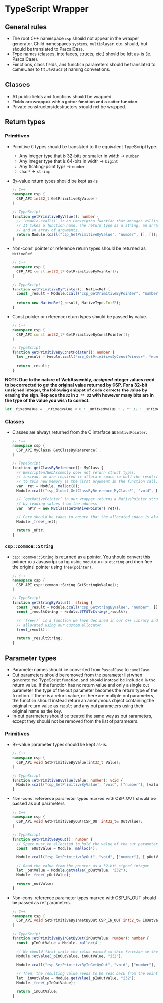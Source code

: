 # TypeScript Wrapper

## General rules
* The root C++ namespace `csp` should not appear in the wrapper generator. Child namespaces `systems`, `multiplayer`, etc. should, but should be translated to PascalCase.
* Type names (classes, interfaces, structs, etc.) should be left as-is (ie. PascalCase).
* Functions, class fields, and function parameters should be translated to camelCase to fit JavaScript naming conventions.

## Classes
* All public fields and functions should be wrapped.
* Fields are wrapped with a getter function and a setter function.
* Private constructors/destructors should not be wrapped.

## Return types
### Primitives

* Primitive C types should be translated to the equivalent TypeScript type.
  * Any integer type that is 32-bits or smaller in width -> `number`
  * Any integer type that is 64-bits in width -> `bigint`
  * Any floating-point type -> `number`
  * `char*` -> `string`

* By-value return types should be kept as-is.
  ``` c++
  // C++
  namespace csp {
    CSP_API int32_t GetPrimitiveByValue();
  }
  ```
  ``` typescript
  // TypeScript
  function getPrimitiveByValue(): number {
    // `Module.ccall()` is an Emscripten function that manages calling in to the C API.
    // It takes a function name, the return type as a string, an array of parameter types as strings,
    // and an array of arguments.
    return Module.ccall("csp_GetPrimitiveByValue", "number", [], []);
  }
  ```

* Non-const pointer or reference return types should be returned as `NativeRef`.
  ``` c++
  // C++
  namespace csp {
    CSP_API const int32_t* GetPrimitiveByPointer();
  }
  ```
  ``` typescript
  // TypeScript
  function getPrimitiveByPointer(): NativeRef {
    const _result = Module.ccall("csp_GetPrimitiveByPointer", "number", [], []);
    
    return new NativeRef(_result, NativeType.Int32);
  }
  ```

* Const pointer or reference return types should be passed by value.
  ``` c++
  // C++
  namespace csp {
    CSP_API const int32_t* GetPrimitiveByConstPointer();
  }
  ```
  ``` typescript
  // TypeScript
  function getPrimitiveByConstPointer(): number {
    let _result = Module.ccall("csp_GetPrimitiveByConstPointer", "number", [], []);
    
    return _result;
  }
  ```

**NOTE: Due to the nature of WebAssembly, _unsigned_ integer values need to be corrected to get the original value returned by CSP. For a 32-bit unsigned integer, the following snippet of code corrects the value by erasing the sign. Replace the `32` in `2 ** 32` with however many bits are in the type of the value you wish to correct.**
``` typescript
let _fixedValue = _unfixedValue < 0 ? _unfixedValue + 2 ** 32 : _unfixedValue;
```

### Classes
* Classes are always returned from the C interface as `NativePointer`.
  ``` c++
  // C++
  namespace csp {
    CSP_API MyClass& GetClassByReference();
  }
  ```
  ``` typescript
  // TypeScript
  function: getClassByReference(): MyClass {
    // Emscripten/WebAssembly does not return struct types.
    // Instead, we are required to allocate space to hold the resulting struct and pass a pointer
    // to this new memory as the first argument in the function call.
    var _ret = Module._malloc(8);
    Module.ccall("csp_Global_GetClassByReference_MyClassP", "void", [], [_ret]);

    // `getNativePointer` in our wrapper returns a NativePointer struct instance from a raw pointer
    // by reading values from the address.
    var _nPtr = new MyClass(getNativePointer(_ret));

    // Care should be taken to ensure that the allocated space is always freed!
    Module._free(_ret);

    return _nPtr;
  }
  ```

### `csp::common::String`
* `csp::common::String` is returned as a pointer. You should convert this pointer to a Javascript string using `Module.UTF8ToString` and then free the original pointer using `free(pointer)`,
  ``` c++
  // C++
  namespace csp {
    CSP_API csp::common::String GetStringByValue();
  }
  ```
  ``` typescript
  // TypeScript
  function getStringByValue(): string {
    const _result = Module.ccall("csp_GetStringByValue", "number", [], []);
    const _resultString = Module.UTF8ToString(_result);

    // `free()` is a function we have declared in our C++ library and takes care of freeing memory
    // allocated using our custom allocator.
    free(_result);

    return _resultString;
  }
  ```

## Parameter types
* Parameter names should be converted from `PascalCase` to `camelCase`.
* Out parameters should be removed from the parameter list when generate the TypeScript function, and should instead be included in the return value. If the function has no return value and only a single out parameter, the type of the out parameter becomes the return type of the function. If there is a return value, or there are multiple out parameters, the function should instead return an anonymous object containing the original return value as `result` and any out parameters using their original name as the key.
* In-out parameters should be treated the same way as out parameters, except they should not be removed from the list of parameters.

### Primitives

* By-value parameter types should be kept as-is.
  ``` c++
  // C++
  namespace csp {
    CSP_API void SetPrimitiveByValue(int32_t Value);
  }
  ```
  ``` typescript
  // TypeScript
  function setPrimitiveByValue(value: number): void {
    Module.ccall("csp_SetPrimitiveByValue", "void", ["number"], [value]);
  }
  ```

* Non-const reference parameter types marked with CSP_OUT should be passed as out parameters.
  ``` c++
  // C++
  namespace csp {
    CSP_API void GetPrimitiveByOut(CSP_OUT int32_t& OutValue);
  }
  ```
  ``` typescript
  // TypeScript
  function getPrimitveByOut(): number {
    // Space must be allocated to hold the value of the out parameter.
    const _pOutValue = Module._malloc(4);

    Module.ccall("csp_GetPrimitiveByOut", "void", ["number"], [_pOutValue]);

    // Read the value from the pointer as a 32-bit signed integer
    let _outValue = Module.getValue(_pOutValue, "i32");
    Module._free(_pOutValue);

    return _outValue;
  }
  ```

* Non-const reference parameter types marked with CSP_IN_OUT should be passed as ref parameters.
  ``` c++
  // C++
  namespace csp {
    CSP_API void SetPrimitiveByInGetByOut(CSP_IN_OUT int32_t& InOutValue);
  }
  ```
  ``` typescript
  // TypeScript
  function setPrimitiveByInGetByOut(inOutValue: number): number {
    const _pInOutValue = Module._malloc(4);

    // We should first write the value passed to this function to the space we allocated.
    Module.setValue(_pInOutValue, inOutValue, "i32");

    Module.ccall("csp_SetPrimitiveByInGetByOut", "void", ["number"], [_pInOutValue]);

    // Then, the resulting value needs to be read back from the pointer.
    let _inOutValue = Module.getValue(_pInOutValue, "i32");
    Module._free(_pInOutValue);

    return _inOutValue;
  }
  ```